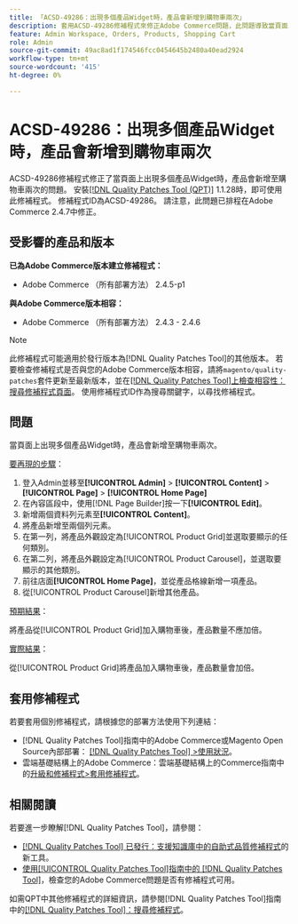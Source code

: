 ```yaml
---
title: 「ACSD-49286：出現多個產品Widget時，產品會新增到購物車兩次」
description: 套用ACSD-49286修補程式來修正Adobe Commerce問題，此問題導致當頁面上出現多個產品Widget時，產品會新增至購物車兩次。
feature: Admin Workspace, Orders, Products, Shopping Cart
role: Admin
source-git-commit: 49ac8ad1f174546fcc0454645b2480a40ead2924
workflow-type: tm+mt
source-wordcount: '415'
ht-degree: 0%

---
```


# ACSD-49286：出現多個產品Widget時，產品會新增到購物車兩次

ACSD-49286修補程式修正了當頁面上出現多個產品Widget時，產品會新增至購物車兩次的問題。 安裝[[!DNL Quality Patches Tool (QPT)]](https://experienceleague.adobe.com/en/docs/commerce-knowledge-base/kb/announcements/commerce-announcements/magento-quality-patches-released-new-tool-to-self-serve-quality-patches) 1.1.28時，即可使用此修補程式。 修補程式ID為ACSD-49286。 請注意，此問題已排程在Adobe Commerce 2.4.7中修正。

## 受影響的產品和版本

**已為Adobe Commerce版本建立修補程式：**

* Adobe Commerce （所有部署方法） 2.4.5-p1

**與Adobe Commerce版本相容：**

* Adobe Commerce （所有部署方法） 2.4.3 - 2.4.6

>[!NOTE]
>
>此修補程式可能適用於發行版本為[!DNL Quality Patches Tool]的其他版本。 若要檢查修補程式是否與您的Adobe Commerce版本相容，請將`magento/quality-patches`套件更新至最新版本，並在[[!DNL Quality Patches Tool]上檢查相容性：搜尋修補程式頁面](https://experienceleague.adobe.com/tools/commerce-quality-patches/index.html)。 使用修補程式ID作為搜尋關鍵字，以尋找修補程式。

## 問題

當頁面上出現多個產品Widget時，產品會新增至購物車兩次。

<u>要再現的步驟</u>：

1. 登入Admin並移至&#x200B;**[!UICONTROL Admin]** > **[!UICONTROL Content]** > **[!UICONTROL Page]** > **[!UICONTROL Home Page]**
1. 在內容區段中，使用[!DNL Page Builder]按一下&#x200B;**[!UICONTROL Edit]**。
1. 新增兩個資料列元素至&#x200B;**[!UICONTROL Content]**。
1. 將產品新增至兩個列元素。
1. 在第一列，將產品外觀設定為[!UICONTROL Product Grid]並選取要顯示的任何類別。
1. 在第二列，將產品外觀設定為[!UICONTROL Product Carousel]，並選取要顯示的其他類別。
1. 前往店面&#x200B;**[!UICONTROL Home Page]**，並從產品格線新增一項產品。
1. 從[!UICONTROL Product Carousel]新增其他產品。

<u>預期結果</u>：

將產品從[!UICONTROL Product Grid]加入購物車後，產品數量不應加倍。

<u>實際結果</u>：

從[!UICONTROL Product Grid]將產品加入購物車後，產品數量會加倍。

## 套用修補程式

若要套用個別修補程式，請根據您的部署方法使用下列連結：

* [!DNL Quality Patches Tool]指南中的Adobe Commerce或Magento Open Source內部部署： [[!DNL Quality Patches Tool] >使用狀況](https://experienceleague.adobe.com/docs/commerce-operations/tools/quality-patches-tool/usage.html)。
* 雲端基礎結構上的Adobe Commerce：雲端基礎結構上的Commerce指南中的[升級和修補程式>套用修補程式](https://experienceleague.adobe.com/docs/commerce-cloud-service/user-guide/develop/upgrade/apply-patches.html)。 

## 相關閱讀

若要進一步瞭解[!DNL Quality Patches Tool]，請參閱：

* [[!DNL Quality Patches Tool] 已發行：支援知識庫中的自助式品質修補程式](https://experienceleague.adobe.com/en/docs/commerce-knowledge-base/kb/announcements/commerce-announcements/magento-quality-patches-released-new-tool-to-self-serve-quality-patches)的新工具。
* [使用[!UICONTROL Quality Patches Tool]指南中的 [!DNL Quality Patches Tool]](/help/tools/quality-patches-tool/patches-available-in-qpt/check-patch-for-magento-issue-with-magento-quality-patches.md)，檢查您的Adobe Commerce問題是否有修補程式可用。


如需QPT中其他修補程式的詳細資訊，請參閱[!DNL Quality Patches Tool]指南中的[[!DNL Quality Patches Tool]：搜尋修補程式](https://experienceleague.adobe.com/tools/commerce-quality-patches/index.html)。
